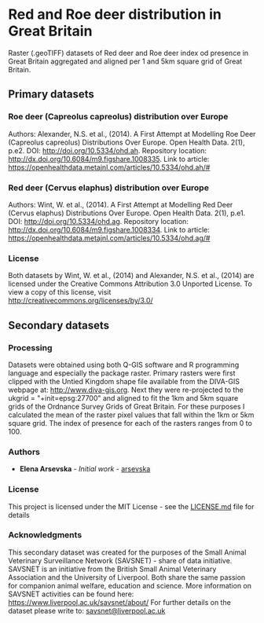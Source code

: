 # Red and Roe deer distribution in Great Britain

Raster (.geoTIFF) datasets of Red deer and Roe deer index od presence in Great Britain aggregated and aligned per 1 and 5km square grid of Great Britain.

## Primary datasets

### Roe deer (Capreolus capreolus) distribution over Europe
Authors: Alexander, N.S. et al., (2014). A First Attempt at Modelling Roe Deer (Capreolus capreolus) Distributions Over Europe. Open Health Data. 2(1), p.e2. DOI: http://doi.org/10.5334/ohd.ah.
Repository location: http://dx.doi.org/10.6084/m9.figshare.1008335.
Link to article: https://openhealthdata.metajnl.com/articles/10.5334/ohd.ah/#

### Red deer (Cervus elaphus) distribution over Europe
Authors: Wint, W. et al., (2014). A First Attempt at Modelling Red Deer (Cervus elaphus) Distributions Over Europe. Open Health Data. 2(1), p.e1. DOI: http://doi.org/10.5334/ohd.ag.
Repository location: http://dx.doi.org/10.6084/m9.figshare.1008334.
Link to article: https://openhealthdata.metajnl.com/articles/10.5334/ohd.ag/#

### License
Both datasets by Wint, W. et al., (2014) and Alexander, N.S. et al., (2014) are licensed under the Creative Commons Attribution 3.0 Unported License. To view a copy of this license, visit http://creativecommons.org/licenses/by/3.0/

## Secondary datasets

### Processing
Datasets were obtained using both Q-GIS software and R programming language and especially the package raster.
Primary rasters were first clipped with the Untied Kingdom shape file available from the DIVA-GIS webpage at: http://www.diva-gis.org.
Next they were re-projected to the ukgrid = "+init=epsg:27700" and aligned to fit the 1km and 5km square grids of the Ordnance Survey Grids of Great Britain. For these purposes I calculated the mean of the raster pixel values that fall within the 1km or 5km square grid.
The index of presence for each of the rasters ranges from 0 to 100.

### Authors
* **Elena Arsevska** - *Initial work* - [arsevska](https://github.com/arsevska)

### License
This project is licensed under the MIT License - see the [LICENSE.md](LICENSE.md) file for details

### Acknowledgments
This secondary dataset was created for the purposes of the Small Animal Veterinary Surveillance Network (SAVSNET) - share of data initiative.
SAVSNET is an initiative from the British Small Animal Veterinary Association and the University of Liverpool. Both share the same passion for companion animal welfare, education and science.
More information on SAVSNET activities can be found here: https://www.liverpool.ac.uk/savsnet/about/
For further details on the dataset please write to: savsnet@liverpool.ac.uk
